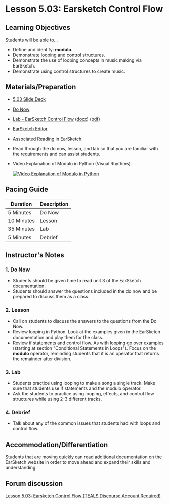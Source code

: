 # Lesson 5.03: Earsketch Control Flow

## Learning Objectives

Students will be able to...

* Define and identify: **modulo**.
* Demonstrate looping and control structures.
* Demonstrate the use of looping concepts in music making via EarSketch.
* Demonstrate using control structures to create music.

## Materials/Preparation

* [5.03 Slide Deck](https://github.com/TEALSK12/2nd-semester-introduction-to-computer-science/raw/master/units/3_unit/slidedecks/Intro%20Python%205.03%20TEALS.pptx)
* [Do Now][]
* [Lab - EarSketch Control Flow][] ([docx][]) ([pdf][])
* [EarSketch Editor][]
* Associated Reading in EarSketch.
* Read through the do now, lesson, and lab so that you are familiar with the requirements and can assist students.
* Video Explanation of Modulo in Python (Visual Rhythms).

  [![Video Explanation of Modulo in Python](https://img.youtube.com/vi/2Tg9FxIajho/0.jpg)](https://youtu.be/2Tg9FxIajho)

## Pacing Guide

| **Duration**   | **Description** |
| ---------- | ----------- |
| 5 Minutes  | Do Now      |
| 10 Minutes | Lesson      |
| 35 Minutes | Lab         |
| 5 Minutes | Debrief     |

## Instructor's Notes

### 1. Do Now

* Students should be given time to read unit 3 of the EarSketch documentation.
* Students should answer the questions included in the do now and be prepared to discuss them as a class.

### 2. Lesson

* Call on students to discuss the answers to the questions from the Do Now.
* Review looping in Python. Look at the examples given in the EarSketch documentation and play them for the class.  
* Review if statements and control flow. As with looping go over examples (starting at section "Conditional Statements in Loops"). Focus on the **modulo** operator, reminding students that it is an operator that returns the remainder after division.

### 3. Lab

* Students practice using looping to make a song a single track. Make sure that students use if statements and the modulo operator.
* Ask the students to practice using looping, effects, and control flow structures while using 2-3 different tracks.

### 4. Debrief

* Talk about any of the common issues that students had with loops and control flow.

## Accommodation/Differentiation

Students that are moving quickly can read additional documentation on the EarSketch website in order to move ahead and expand their skills and understanding.

## Forum discussion

[Lesson 5.03: Earsketch Control Flow (TEALS Discourse Account Required)](https://forums.tealsk12.org/c/2nd-semester-unit-5-earsketch/lesson-5-03-earsketch-control-flow)

[Do Now]: do_now.md
[Lab - EarSketch Control Flow]: lab.md
[EarSketch Editor]: http://earsketch.gatech.edu/earsketch2/
[pdf]: https://github.com/TEALSK12/2nd-semester-introduction-to-computer-science/raw/master/units/5_unit/03_lesson/lab.pdf
[docx]: https://github.com/TEALSK12/2nd-semester-introduction-to-computer-science/raw/master/units/5_unit/03_lesson/lab.docx
